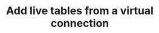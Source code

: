 ---
title: Add live tables from a virtual connection
excerpt: >-
  Add tables from an established virtual connection. For increased security,
  endpoints that interact with external connection sources require an Enterprise
  Admin Token. This token can be found under [Advanced
  Settings](https://data.world/settings/advanced). To learn more about the
  virtual connections data.world supports, please visit our [help
  portal](https://help.data.world/hc/en-us/sections/360009504254-Create-and-manage-virtual-connections).
api:
  file: data-world.json
  operationId: createNewTables
hidden: false
---